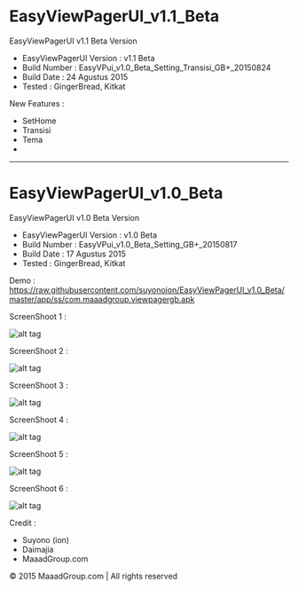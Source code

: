 # EasyViewPagerUI_v1.1_Beta
EasyViewPagerUI v1.1 Beta Version

- EasyViewPagerUI Version : v1.1 Beta
- Build Number            : EasyVPui_v1.0_Beta_Setting_Transisi_GB+_20150824
- Build Date              : 24 Agustus 2015
- Tested                  : GingerBread, Kitkat

New Features :
- SetHome
- Transisi
- Tema
- 
----------------------------------------------------------------
# EasyViewPagerUI_v1.0_Beta
EasyViewPagerUI v1.0 Beta Version

- EasyViewPagerUI Version : v1.0 Beta
- Build Number            : EasyVPui_v1.0_Beta_Setting_GB+_20150817
- Build Date              : 17 Agustus 2015
- Tested                  : GingerBread, Kitkat


Demo : https://raw.githubusercontent.com/suyonoion/EasyViewPagerUI_v1.0_Beta/master/app/ss/com.maaadgroup.viewpagergb.apk

ScreenShoot 1 :

![alt tag](https://raw.githubusercontent.com/suyonoion/EasyViewPagerUI_v1.0_Beta/master/app/ss/tablet_advan_t2f_kitkat/Screenshot_2015-08-20-16-50-00.png)

ScreenShoot 2 :

![alt tag](https://raw.githubusercontent.com/suyonoion/EasyViewPagerUI_v1.0_Beta/master/app/ss/tablet_advan_t2f_kitkat/Screenshot_2015-08-20-16-50-13.png)

ScreenShoot 3 :

![alt tag](https://raw.githubusercontent.com/suyonoion/EasyViewPagerUI_v1.0_Beta/master/app/ss/tablet_advan_t2f_kitkat/Screenshot_2015-08-20-16-50-19.png)

ScreenShoot 4 :

![alt tag](https://raw.githubusercontent.com/suyonoion/EasyViewPagerUI_v1.0_Beta/master/app/ss/tablet_advan_t2f_kitkat/Screenshot_2015-08-20-16-50-26.png)

ScreenShoot 5 :

![alt tag](https://raw.githubusercontent.com/suyonoion/EasyViewPagerUI_v1.0_Beta/master/app/ss/tablet_advan_t2f_kitkat/Screenshot_2015-08-20-16-50-43.png)

ScreenShoot 6 :

![alt tag](https://raw.githubusercontent.com/suyonoion/EasyViewPagerUI_v1.0_Beta/master/app/ss/tablet_advan_t2f_kitkat/Screenshot_2015-08-20-16-51-11.png)


Credit :
- Suyono (ion)
- Daimajia
- MaaadGroup.com

© 2015 MaaadGroup.com | All rights reserved

